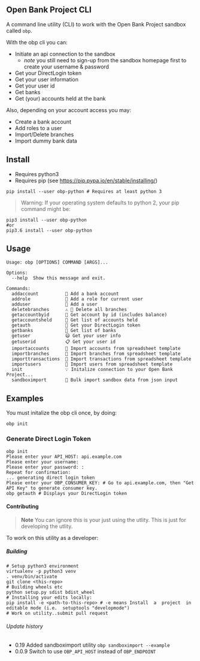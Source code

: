 
## Open Bank Project CLI
A command line utility (CLI) to work with the Open Bank Project sandbox called `obp`.

With the obp cli you can:

- Initiate an api connection to the sandbox 
  - *note* you still need to sign-up from the sandbox homepage first to create your username & password
- Get your DirectLogin token
- Get your user information
- Get your user id 
- Get banks 
- Get (your) accounts held at the bank

Also, depending on your account access you may:
- Create a bank account
- Add roles to a user
- Import/Delete branches
- Import dummy bank data 


## Install

- Requires python3
- Requires pip (see https://pip.pypa.io/en/stable/installing/)

```
pip install --user obp-python # Requires at least python 3
```

> Warning: If your operating system defaults to python 2, your pip command might be:

```
pip3 install --user obp-python
#or 
pip3.6 install --user obp-python
```


## Usage
```
Usage: obp [OPTIONS] COMMAND [ARGS]...

Options:
  --help  Show this message and exit.

Commands:
  addaccount          📁 Add a bank account
  addrole             🚧 Add a role for current user
  adduser             📝 Add a user
  deletebranches      ⚠️ 🏦 Delete all branches
  getaccountbyid      📁 Get account by id (includes balance)
  getaccountsheld     📁 Get list of accounts held
  getauth             🔑 Get your DirectLogin token
  getbanks            🏦 Get list of banks
  getuser             😃 Get your user info
  getuserid           📋 Get your user id
  importaccounts      🚜 Import accounts from spreadsheet template
  importbranches      🚜 Import branches from spreadsheet template
  importtransactions  🚜 Import transactions from spreadsheet template
  importusers         🚜 Import users from spreadsheet template
  init                💡 Initalize connection to your Open Bank Project...
  sandboximport       🚜 Bulk import sandbox data from json input
```

## Examples

You must initalize the obp cli once, by doing:
```
obp init
```

### Generate Direct Login Token
```
obp init 
Please enter your API_HOST: api.example.com
Please enter your username:
Please enter your password: : 
Repeat for confirmation: 
... generating direct login token
Please enter your OBP_CONSUMER_KEY: # Go to api.example.com, then "Get API Key" to generate consumer key.
obp getauth # Displays your DirectLogin token
```


#### Contributing

> **Note** You can ignore this is your just using the utlity. This is 
just for developing the utlity.

To work on this utility as a developer:
##### Building 

```
# Setup python3 environment
virtualenv -p python3 venv
. venv/bin/activate
git clone <this-repo>
# Building wheels etc
python setup.py sdist bdist_wheel
# Installing your edits locally:
pip install -e <path-to-this-repo> # -e means Install  a  project  in editable mode (i.e.  setuptools "developmode")
# Work on utility..submit pull request 

```
###### Update history

- 0.19 Added sandboximport utility `obp sandboximport --example`
- 0.0.9
Switch to use `OBP_API_HOST` instead of `OBP_ENDPOINT`
